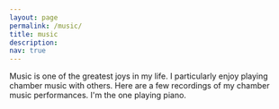 ```yaml
---
layout: page
permalink: /music/
title: music
description: 
nav: true
---
```


Music is one of the greatest joys in my life. I particularly enjoy playing chamber music with others. Here are a few recordings of my chamber music performances. I'm the one playing piano. 

